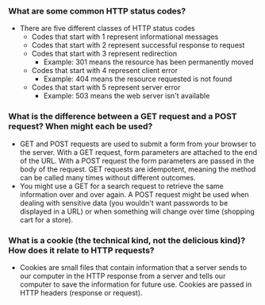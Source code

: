 ### What are some common HTTP status codes?
* There are five different classes of HTTP status codes
	* Codes that start with 1 represent informational messages
	* Codes that start with 2 represent successful response to request
	* Codes that start with 3 represent redirection
		* Example: 301 means the resource has been permanently moved
	* Codes that start with 4 represent client error 
		* Example: 404 means the resource requested is not found
	* Codes that start with 5 represent server error
		* Example: 503 means the web server isn't available

### What is the difference between a GET request and a POST request? When might each be used?
* GET and POST requests are used to submit a form from your browser to the server. With a GET request, form parameters are attached to the end of the URL. With a POST request the form parameters are passed in the body of the request. GET requests are idempotent, meaning the method can be called many times without different outcomes.
* You might use a GET for a search request to retrieve the same information over and over again. A POST request might be used when dealing with sensitive data (you wouldn't want passwords to be displayed in a URL) or when something will change over time (shopping cart for a store).

### What is a cookie (the technical kind, not the delicious kind)? How does it relate to HTTP requests?
* Cookies are small files that contain information that a server sends to our computer in the HTTP response from a server and tells our computer to save the information for future use. Cookies are passed in HTTP headers (response or request).